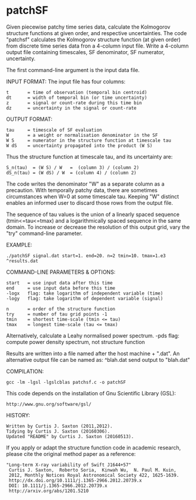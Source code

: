 # patchSF
Given piecewise patchy time series data, calculate the Kolmogorov structure functions at given order, and respective uncertainties.  The code "patchsf" calculates the Kolmogorov structure function (at given order) from discrete time series data fron a 4-column input file.  Write a 4-column output file containing timescales, SF denominator, SF numerator, uncertainty.

The first command-line argument is the input data file.

INPUT FORMAT:
The input file has four columns:

    t       = time of observation (temporal bin centroid)
    dt      = width of temporal bin (or time uncertainty)
    z       = signal or count-rate during this time bin
    dz      = uncertainty in the signal or count-rate
    
OUTPUT FORMAT:

    tau     = timescale of SF evaluation
    W       = a weight or normalisation denominator in the SF
    W S     = numerator in the structure function at timescale tau
    W dS    = uncertainty propagated into the product (W S)
    
Thus the structure function at timescale tau, and its uncertainty are:

    S_n(tau)  = (W S) / W   =  (column 3) / (column 2)
    dS_n(tau) = (W dS) / W  = (column 4) / (column 2)

The code writes the denominator "W" as a separate column as a precaution.  With temporally patchy data, there are sometimes circumstances when W=0 at some timescale tau.  Keeping "W" distinct enables an informed user to discard those
rows from the output file.

The sequence of tau values is the union of a linearly spaced sequence (tmin<=tau<=tmax) and a logarithmically spaced sequence in the same domain.  To increase or decrease the resolution of this output grid, vary the "try" command-line parameter.


EXAMPLE:

    ./patchSF signal.dat start=1. end=20. n=2 tmin=10. tmax=1.e3 ^results.dat
 
 COMMAND-LINE PARAMETERS & OPTIONS:
 
    start   = use input data after this time
    end     = use input data before this time
    -logx   flag: take logarithm of independent variable (time)
    -logy   flag: take logarithm of dependent variable (signal)
    
    n       = order of the structure function
    try     = number of tau grid points -1
    tmin    = shortest time-scale (tmin <= tau)
    tmax    = longest time-scale (tau <= tmax)
    
Alternatively, calculate a Leahy normalised power spectrum.
    -pds    flag: compute power density spectrum, not structure function
 
 Results are written into a file named after the host machine + ".dat".
 An alternative output file can be named as:
    ^blah.dat       send output to "blah.dat" 
 
COMPILATION:

    gcc -lm -lgsl -lgslcblas patchsf.c -o patchSF

This code depends on the installation of Gnu Scientific Library (GSL):

    http://www.gnu.org/software/gsl/

HISTORY:

    Written by Curtis J. Saxton (2011,2012).
    Tidying by Curtis J. Saxton (20160306).
    Updated "README" by Curtis J. Saxton (20160513).

If you apply or adapt the structure function code in academic research, please cite the original method paper as a reference:

    "Long-term X-ray variability of Swift J1644+57"
     Curtis J. Saxton,  Roberto Soria,  Kinwah Wu,  N. Paul M. Kuin,
     2012, Monthly Notices Royal Astronomical Society 422, 1625-1639.
     http://dx.doi.org/10.1111/j.1365-2966.2012.20739.x
     DOI: 10.1111/j.1365-2966.2012.20739.x
     http://arxiv.org/abs/1201.5210
     
